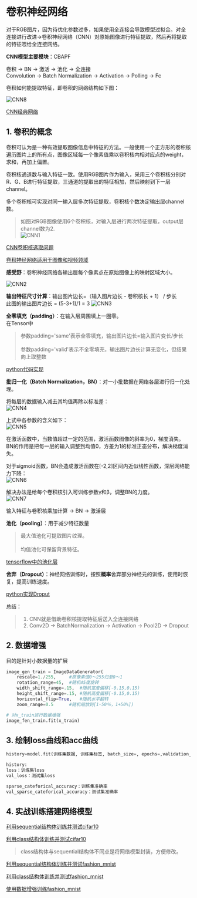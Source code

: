 # 卷积神经网络
对于RGB图片，因为待优化参数过多，如果使用全连接会导致模型过拟合。对全连接进行改进->卷积神经网络（CNN）对原始图像进行特征提取，然后再将提取的特征喂给全连接网络。

**CNN模型主要模块**：CBAPF

卷积 -> BN -> 激活 -> 池化 -> 全连接<br>
Convolution -> Batch Normalization -> Activation -> Polling -> Fc

卷积如何能提取特征，即卷积的网络结构如下图：

![CNN8](img/CNN8.png)

[CNN经典网络](CNN经典网络.md)

## 1. 卷积的概念
卷积可认为是一种有效提取图像信息中特征的方法。一般使用一个正方形的卷积核遍历图片上的所有点，图像区域每一个像素值乘以卷积核内相对应点的weight，求和，再加上偏置。

卷积核通道数与输入特征一致。使用RGB图片作为输入，采用三个卷积核分别对R、G、B进行特征提取，三通道的提取出的特征相加，然后映射到下一层channel。

多个卷积核可实现对同一输入层多次特征提取，卷积核个数决定输出层channel数。

> 如图对RGB图像使用6个卷积核，对输入层进行两次特征提取，output层channel数为2.<br>
> ![CNN1](img/CNN1.png)

[CNN卷积核选取问题](CNN卷积核选取问题.md)

[卷积神经网络适用于图像和视频领域](卷积神经网络适用于图像和视频领域.md)

**感受野**：卷积神经网络各输出层每个像素点在原始图像上的映射区域大小。

![CNN2](img/CNN2.png)

**输出特征尺寸计算**：输出图片边长=（输入图片边长 - 卷积核长 + 1） / 步长<br>
此图的输出图片边长 = (5-3+1)/1 = 3
![CNN3](img/CNN3.png)

**全零填充（padding）**：在输入层周围填上一圈零。<br>
在Tensor中
> 参数padding='same'表示全零填充，输出图片边长=输入图片变长/步长<br>
> <br>
> 参数padding='valid'表示不全零填充，输出图片边长计算无变化，但结果向上取整数

[python代码实现](build-CNNKernl-in-Tensorflow2.0.py)

**批归一化（Batch Normalization，BN）**：对一小批数据在网络各层进行归一化处理。<br>

将每层的数据输入减去其均值再除以标准差：<br>
![CNN4](img/CNN4.png)

上式中各参数的含义如下：<br>
![CNN5](img/CNN5.png)

在激活函数中，当数值超过一定的范围，激活函数图像的斜率为0，梯度消失。BN的作用是把每一层的输入调整到均值0，方差为1的标准正态分布，解决梯度消失。

对于sigmoid函数，BN会造成激活函数在[-2,2]区间内近似线性函数，深层网络能力下降：<br>
![CNN6](img/CNN6.png)

解决办法是给每个卷积核引入可训练参数γ和β，调整BN的力度。<br>
![CNN7](img/CNN7.png)

输入特征与卷积核乘加计算 -> BN -> 激活层

**池化（pooling）**：用于减少特征数量
> 最大值池化可提取图片纹理。<br>
> <br>
> 均值池化可保留背景特征。<br>

[tensorflow中的池化层](build-Pooling-in-Tensorflow.py)

**舍弃（Dropout）**：神经网络训练时，按照**概率**舍弃部分神经元的训练，使用时恢复，提高训练速度。

[python实现Droput](build-Dropout-in-Tensorflow.py)

总结：
> 1. CNN就是借助卷积核提取特征后送入全连接网络
> 2. Conv2D -> BatchNormalization -> Activation -> Pool2D -> Dropout

## 2. 数据增强
目的是针对小数据量的扩展
```py
image_gen_train = ImageDataGenerator(
	rescale=1./255, 	#原像素值0～255归至0～1
	rotation_range=45, 	#随机45度旋转
	width_shift_range=.15, 	#随机宽度偏移[-0.15,0.15)
	height_shift_range=.15, #随机高度偏移[-0.15,0.15)
	horizontal_flip=True, 	#随机水平翻转
	zoom_range=0.5 		#随机缩放到[1-50％，1+50%])

# 对x_train进行数据增强
image_fen_train.fit(x_train)
```

## 3. 绘制loss曲线和acc曲线
```py
history=model.fit(训练集数据, 训练集标签, batch_size=, epochs=,validation_split=用作测试数据的比例,validation_data=测试集,shuffle=True, validation_freq=测试频率)

history:
loss：训练集loss
val_loss：测试集loss

sparse_cateforical_accuracy：训练集准确率
val_sparse_cateforical_accuracy：测试集准确率
```

## 4. 实战训练搭建网络模型

[利用sequential结构体训练并测试cifar10](cifar10_sequential.py)

[利用class结构体训练并测试cifar10](cifar10_class.py)
> class结构体与sequential结构体不同点是将网络模型封装，方便修改。

[利用sequential结构体训练并测试fashion_mnist](fashion_sequential.py)

[利用class结构体训练并测试fashion_mnist](fashion_class.py)

[使用数据增强训练fashion_mnist](fashion_augment.py)
